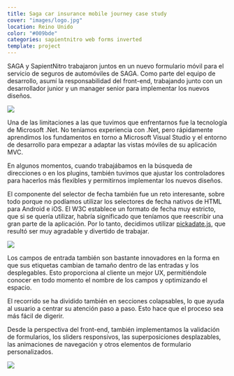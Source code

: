 ```yaml
---
title: Saga car insurance mobile journey case study
cover: "images/logo.jpg"
location: Reino Unido
color: "#009bde"
categories: sapientnitro web forms inverted
template: project
---
```


SAGA y SapientNitro trabajaron juntos en un nuevo formulario móvil para el servicio de seguros de automóviles de SAGA. Como parte del equipo de desarrollo, asumí la responsabilidad del front-end, trabajando junto con un desarrollador junior y un manager senior para implementar los nuevos diseños.

![](/work/saga/images/0.png)

Una de las limitaciones a las que tuvimos que enfrentarnos fue la tecnología de Microsoft .Net. No teníamos experiencia con .Net, pero rápidamente aprendimos los fundamentos en torno a Microsoft Visual Studio y el entorno de desarrollo para empezar a adaptar las vistas móviles de su aplicación MVC.

En algunos momentos, cuando trabajábamos en la búsqueda de direcciones o en los plugins, también tuvimos que ajustar los controladores para hacerlos más flexibles y permitirnos implementar los nuevos diseños.

El componente del selector de fecha también fue un reto interesante, sobre todo porque no podíamos utilizar los selectores de fecha nativos de HTML para Android e iOS. El W3C establece un formato de fecha muy estricto, que si se quería utilizar, habría significado que teníamos que reescribir una gran parte de la aplicación. Por lo tanto, decidimos utilizar [pickadate.js](http://amsul.ca/pickadate.js/), que resultó ser muy agradable y divertido de trabajar.

![](/work/saga/images/1.png)

Los campos de entrada también son bastante innovadores en la forma en que sus etiquetas cambian de tamaño dentro de las entradas y los desplegables. Esto proporciona al cliente un mejor UX, permitiéndole conocer en todo momento el nombre de los campos y optimizando el espacio.

El recorrido se ha dividido también en secciones colapsables, lo que ayuda al usuario a centrar su atención paso a paso. Esto hace que el proceso sea más fácil de digerir.

Desde la perspectiva del front-end, también implementamos la validación de formularios, los sliders responsivos, las superposiciones desplazables, las animaciones de navegación y otros elementos de formulario personalizados.

![](/work/saga/images/2.jpg)
